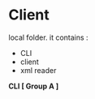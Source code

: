 # Client
local folder. it contains :
<ul>
  <li>CLI</li>
  <li>client</li>
  <li>xml reader</li>
</ul>
<b> CLI [ Group A ] </b>





